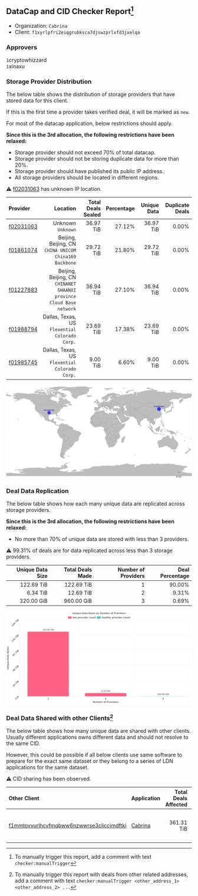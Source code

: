 ## DataCap and CID Checker Report[^1]
 - Organization: `Cabrina`
 - Client: `f1xyrlpfri2eiqgrubksca7djswzprlxfd3jxelqa`
### Approvers
`1`cryptowhizzard<br/>`1`xinaxu

### Storage Provider Distribution
The below table shows the distribution of storage providers that have stored data for this client.

If this is the first time a provider takes verified deal, it will be marked as `new`.

For most of the datacap application, below restrictions should apply.

**Since this is the 3rd allocation, the following restrictions have been relaxed:**
 - Storage provider should not exceed 70% of total datacap.
 - Storage provider should not be storing duplicate data for more than 20%.
 - Storage provider should have published its public IP address.
 - All storage providers should be located in different regions.

⚠️ [f02031063](https://filfox.info/en/address/f02031063) has unknown IP location.

| Provider                                              |                                                                Location | Total Deals Sealed | Percentage | Unique Data | Duplicate Deals |
| :---------------------------------------------------- | ----------------------------------------------------------------------: | -----------------: | ---------: | ----------: | --------------: |
| [f02031063](https://filfox.info/en/address/f02031063) |                                                   Unknown<br/>`Unknown` |          36.97 TiB |     27.12% |   36.97 TiB |           0.00% |
| [f01861074](https://filfox.info/en/address/f01861074) |               Beijing, Beijing, CN<br/>`CHINA UNICOM China169 Backbone` |          29.72 TiB |     21.80% |   29.72 TiB |           0.00% |
| [f01227883](https://filfox.info/en/address/f01227883) | Beijing, Beijing, CN<br/>`CHINANET SHAANXI province Cloud Base network` |          36.94 TiB |     27.10% |   36.94 TiB |           0.00% |
| [f01988794](https://filfox.info/en/address/f01988794) |                       Dallas, Texas, US<br/>`Flexential Colorado Corp.` |          23.69 TiB |     17.38% |   23.69 TiB |           0.00% |
| [f01985745](https://filfox.info/en/address/f01985745) |                       Dallas, Texas, US<br/>`Flexential Colorado Corp.` |           9.00 TiB |      6.60% |    9.00 TiB |           0.00% |

<img src="https://raw.githubusercontent.com/data-preservation-programs/filplus-checker-assets/main/filecoin-project/filecoin-plus-large-datasets/issues/1709/1680252066299.png"/>

### Deal Data Replication
The below table shows how each many unique data are replicated across storage providers.


**Since this is the 3rd allocation, the following restrictions have been relaxed:**
- No more than 70% of unique data are stored with less than 3 providers.

⚠️ 99.31% of deals are for data replicated across less than 3 storage providers.

| Unique Data Size | Total Deals Made | Number of Providers | Deal Percentage |
| ---------------: | ---------------: | ------------------: | --------------: |
|       122.69 TiB |       122.69 TiB |                   1 |          90.00% |
|         6.34 TiB |        12.69 TiB |                   2 |           9.31% |
|       320.00 GiB |       960.00 GiB |                   3 |           0.69% |

<img src="https://raw.githubusercontent.com/data-preservation-programs/filplus-checker-assets/main/filecoin-project/filecoin-plus-large-datasets/issues/1709/1680252067035.png"/>

### Deal Data Shared with other Clients[^3]
The below table shows how many unique data are shared with other clients.
Usually different applications owns different data and should not resolve to the same CID.

However, this could be possible if all below clients use same software to prepare for the exact same dataset or they belong to a series of LDN applications for the same dataset.

⚠️ CID sharing has been observed.

| Other Client                                                                                                          | Application                                                                             | Total Deals Affected | Unique CIDs | Approvers                                                                                    |
| :-------------------------------------------------------------------------------------------------------------------- | :-------------------------------------------------------------------------------------- | -------------------: | ----------: | :------------------------------------------------------------------------------------------- |
| [f1mmtovvurlhcvfmqbww6nzwwrse3cljccjmdftki](https://filfox.info/en/address/f1mmtovvurlhcvfmqbww6nzwwrse3cljccjmdftki) | [Cabrina](https://github.com/filecoin-project/filecoin-plus-large-datasets/issues/1143) |           361.31 TiB |       4,513 | `1`cryptowhizzard<br/>`2`kernelogic<br/>`1`laurarenpanda<br/>`1`xiaoyuaiheshui<br/>`1`xinaxu |

[^1]: To manually trigger this report, add a comment with text `checker:manualTrigger`

[^2]: Deals from those addresses are combined into this report as they are specified with `checker:manualTrigger`

[^3]: To manually trigger this report with deals from other related addresses, add a comment with text `checker:manualTrigger <other_address_1> <other_address_2> ...`
